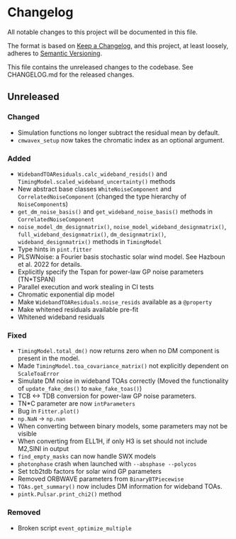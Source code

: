 # Changelog
All notable changes to this project will be documented in this file.

The format is based on [Keep a Changelog](https://keepachangelog.com/en/1.0.0/),
and this project, at least loosely, adheres to [Semantic Versioning](https://semver.org/spec/v2.0.0.html).

This file contains the unreleased changes to the codebase. See CHANGELOG.md for
the released changes.

## Unreleased
### Changed
- Simulation functions no longer subtract the residual mean by default.
- `cmwavex_setup` now takes the chromatic index as an optional argument.
### Added
- `WidebandTOAResiduals.calc_wideband_resids()` and `TimingModel.scaled_wideband_uncertainty()` methods
- New abstract base classes `WhiteNoiseComponent` and `CorrelatedNoiseComponent` (changed the type hierarchy of `NoiseComponent`s)
- `get_dm_noise_basis()` and `get_wideband_noise_basis()` methods in `CorrelatedNoiseComponent`
- `noise_model_dm_designmatrix()`, `noise_model_wideband_designmatrix()`, `full_wideband_designmatrix()`, `dm_designmatrix()`, `wideband_designmatrix()` methods in `TimingModel`
- Type hints in `pint.fitter`
- PLSWNoise: a Fourier basis stochastic solar wind model. See Hazboun et al. 2022 for details.
- Explicitly specify the Tspan for power-law GP noise parameters (TN*TSPAN)
- Parallel execution and work stealing in CI tests
- Chromatic exponential dip model
- Make `WidebandTOAResiduals.noise_resids` available as a `@property`
- Make whitened residuals available pre-fit
- Whitened wideband residuals
### Fixed
- `TimingModel.total_dm()` now returns zero when no DM component is present in the model.
- Made `TimingModel.toa_covariance_matrix()` not explicitly dependent on `ScaleToaError`
- Simulate DM noise in wideband TOAs correctly (Moved the functionality of `update_fake_dms()` to `make_fake_toas()`)
- TCB <-> TDB conversion for power-law GP noise parameters.
- TN*C parameter are now `intParameters`
- Bug in `Fitter.plot()`
- `np.NaN` -> `np.nan`
- When converting between binary models, some parameters may not be visible
- When converting from ELL1H, if only H3 is set should not include M2,SINI in output
- `find_empty_masks` can now handle SWX models
- `photonphase` crash when launched with `--absphase --polycos`
- Set tcb2tdb factors for solar wind GP parameters
- Removed ORBWAVE parameters from `BinaryBTPiecewise` 
- `TOAs.get_summary()` now includes DM information for wideband TOAs.
- `pintk.Pulsar.print_chi2()` method
### Removed
- Broken script `event_optimize_multiple`
